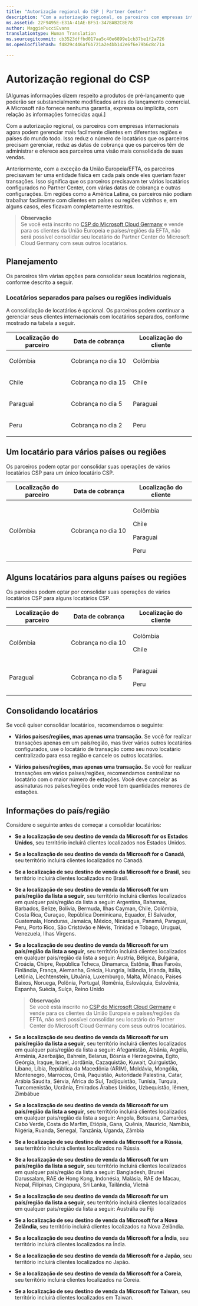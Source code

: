 ```yaml
---
title: "Autorização regional do CSP | Partner Center"
description: "Com a autorização regional, os parceiros com empresas internacionais agora podem gerenciar mais facilmente clientes em diferentes regiões e países do mundo todo."
ms.assetid: 22F9495E-E31A-41AE-BF51-3478AB2C8E78
author: MaggiePucciEvans
translationtype: Human Translation
ms.sourcegitcommit: cb3523dffbd017aa5c40e6899e1cb37be1f2a726
ms.openlocfilehash: f4829c446af6b721a2e4bb142e6f6e79b6c8c71a

---
```


# Autorização regional do CSP


\[Algumas informações dizem respeito a produtos de pré-lançamento que poderão ser substancialmente modificados antes do lançamento comercial. A Microsoft não fornece nenhuma garantia, expressa ou implícita, com relação às informações fornecidas aqui.\]

Com a autorização regional, os parceiros com empresas internacionais agora podem gerenciar mais facilmente clientes em diferentes regiões e países do mundo todo. Isso reduz o número de locatários que os parceiros precisam gerenciar, reduz as datas de cobrança que os parceiros têm de administrar e oferece aos parceiros uma visão mais consolidada de suas vendas.

Anteriormente, com a exceção da União Europeia/EFTA, os parceiros precisavam ter uma entidade física em cada país onde eles queriam fazer transações. Isso significa que os parceiros precisavam ter vários locatários configurados no Partner Center, com várias datas de cobrança e outras configurações. Em regiões como a América Latina, os parceiros não podiam trabalhar facilmente com clientes em países ou regiões vizinhos e, em alguns casos, eles ficavam completamente restritos.

>**Observação**<br> Se você está inscrito no [CSP do Microsoft Cloud Germany](partner-center-for-microsoft-cloud-germany.md) e vende para os clientes da União Europeia e países/regiões da EFTA, não será possível consolidar seu locatário do Partner Center do Microsoft Cloud Germany com seus outros locatários.  

## Planejamento

Os parceiros têm várias opções para consolidar seus locatários regionais, conforme descrito a seguir.

### Locatários separados para países ou regiões individuais

A consolidação de locatários é opcional. Os parceiros podem continuar a gerenciar seus clientes internacionais com locatários separados, conforme mostrado na tabela a seguir.

<table>
<colgroup>
<col width="33%" />
<col width="33%" />
<col width="33%" />
</colgroup>
<thead>
<tr class="header">
<th>Localização do parceiro</th>
<th>Data de cobrança</th>
<th>Localização do cliente</th>
</tr>
</thead>
<tbody>
<tr class="odd">
<td><p>Colômbia</p></td>
<td><p>Cobrança no dia 10</p></td>
<td><p>Colômbia</p></td>
</tr>
<tr class="even">
<td><p>Chile</p></td>
<td><p>Cobrança no dia 15</p></td>
<td><p>Chile</p></td>
</tr>
<tr class="odd">
<td><p>Paraguai</p></td>
<td><p>Cobrança no dia 5</p></td>
<td><p>Paraguai</p></td>
</tr>
<tr class="even">
<td><p>Peru</p></td>
<td><p>Cobrança no dia 2</p></td>
<td><p>Peru</p></td>
</tr>
</tbody>
</table>

 

## Um locatário para vários países ou regiões


Os parceiros podem optar por consolidar suas operações de vários locatários CSP para um único locatário CSP.

<table>
<colgroup>
<col width="33%" />
<col width="33%" />
<col width="33%" />
</colgroup>
<thead>
<tr class="header">
<th>Localização do parceiro</th>
<th>Data de cobrança</th>
<th>Localização do cliente</th>
</tr>
</thead>
<tbody>
<tr class="odd">
<td><p>Colômbia</p></td>
<td><p>Cobrança no dia 10</p></td>
<td><p>Colômbia</p>
<p>Chile</p>
<p>Paraguai</p>
<p>Peru</p></td>
</tr>
</tbody>
</table>

 

## Alguns locatários para alguns países ou regiões


Os parceiros podem optar por consolidar suas operações de vários locatários CSP para alguns locatários CSP.

<table>
<colgroup>
<col width="33%" />
<col width="33%" />
<col width="33%" />
</colgroup>
<thead>
<tr class="header">
<th>Localização do parceiro</th>
<th>Data de cobrança</th>
<th>Localização do cliente</th>
</tr>
</thead>
<tbody>
<tr class="odd">
<td><p>Colômbia</p></td>
<td><p>Cobrança no dia 10</p></td>
<td><p>Colômbia</p>
<p>Chile</p></td>
</tr>
<tr class="even">
<td><p>Paraguai</p></td>
<td><p>Cobrança no dia 5</p></td>
<td><p>Paraguai</p>
<p>Peru</p></td>
</tr>
</tbody>
</table>

 

## Consolidando locatários


Se você quiser consolidar locatários, recomendamos o seguinte:

-   **Vários países/regiões, mas apenas uma transação**. Se você for realizar transações apenas em um país/região, mas tiver vários outros locatários configurados, use o locatário de transação como seu novo locatário centralizado para essa região e cancele os outros locatários.

-   **Vários países/regiões, mas apenas uma transação.** Se você for realizar transações em vários países/regiões, recomendamos centralizar no locatário com o maior número de estações. Você deve cancelar as assinaturas nos países/regiões onde você tem quantidades menores de estações.


## Informações do país/região


Considere o seguinte antes de começar a consolidar locatários:

-   **Se a localização de seu destino de venda da Microsoft for os Estados Unidos**, seu território incluirá clientes localizados nos Estados Unidos.

-   **Se a localização de seu destino de venda da Microsoft for o Canadá**, seu território incluirá clientes localizados no Canadá.

-   **Se a localização de seu destino de venda da Microsoft for o Brasil**, seu território incluirá clientes localizados no Brasil.

-   **Se a localização de seu destino de venda da Microsoft for um país/região da lista a seguir**, seu território incluirá clientes localizados em qualquer país/região da lista a seguir: Argentina, Bahamas, Barbados, Belize, Bolívia, Bermuda, Ilhas Cayman, Chile, Colômbia, Costa Rica, Curaçao, República Dominicana, Equador, El Salvador, Guatemala, Honduras, Jamaica, México, Nicarágua, Panamá, Paraguai, Peru, Porto Rico, São Cristóvão e Névis, Trinidad e Tobago, Uruguai, Venezuela, Ilhas Virgens.

-   **Se a localização de seu destino de venda da Microsoft for um país/região da lista a seguir**, seu território incluirá clientes localizados em qualquer país/região da lista a seguir: Áustria, Bélgica, Bulgária, Croácia, Chipre, República Tcheca, Dinamarca, Estônia, Ilhas Faroés, Finlândia, França, Alemanha, Grécia, Hungria, Islândia, Irlanda, Itália, Letônia, Liechtenstein, Lituânia, Luxemburgo, Malta, Mônaco, Países Baixos, Noruega, Polônia, Portugal, Romênia, Eslováquia, Eslovênia, Espanha, Suécia, Suíça, Reino Unido

    >**Observação**<br> Se você está inscrito no [CSP do Microsoft Cloud Germany](partner-center-for-microsoft-cloud-germany.md) e vende para os clientes da União Europeia e países/regiões da EFTA, não será possível consolidar seu locatário do Partner Center do Microsoft Cloud Germany com seus outros locatários.  


-   **Se a localização de seu destino de venda da Microsoft for um país/região da lista a seguir**, seu território incluirá clientes localizados em qualquer país/região da lista a seguir: Afeganistão, Albânia, Argélia, Armênia, Azerbaijão, Bahrein, Belarus, Bósnia e Herzegovina, Egito, Geórgia, Iraque, Israel, Jordânia, Cazaquistão, Kuwait, Quirguistão, Líbano, Líbia, República da Macedônia (ARIM), Moldávia, Mongólia, Montenegro, Marrocos, Omã, Paquistão, Autoridade Palestina, Catar, Arábia Saudita, Sérvia, África do Sul, Tadjiquistão, Tunísia, Turquia, Turcomenistão, Ucrânia, Emirados Árabes Unidos, Uzbequistão, Iêmen, Zimbábue

-   **Se a localização de seu destino de venda da Microsoft for um país/região da lista a seguir**, seu território incluirá clientes localizados em qualquer país/região da lista a seguir: Angola, Botsuana, Camarões, Cabo Verde, Costa do Marfim, Etiópia, Gana, Quênia, Maurício, Namíbia, Nigéria, Ruanda, Senegal, Tanzânia, Uganda, Zâmbia

-   **Se a localização de seu destino de venda da Microsoft for a Rússia**, seu território incluirá clientes localizados na Rússia.

-   **Se a localização de seu destino de venda da Microsoft for um país/região da lista a seguir**, seu território incluirá clientes localizados em qualquer país/região da lista a seguir: Bangladesh, Brunei Darussalam, RAE de Hong Kong, Indonésia, Malásia, RAE de Macau, Nepal, Filipinas, Cingapura, Sri Lanka, Tailândia, Vietnã

-   **Se a localização de seu destino de venda da Microsoft for um país/região da lista a seguir**, seu território incluirá clientes localizados em qualquer país/região da lista a seguir: Austrália ou Fiji

-   **Se a localização de seu destino de venda da Microsoft for a Nova Zelândia**, seu território incluirá clientes localizados na Nova Zelândia.

-   **Se a localização de seu destino de venda da Microsoft for a Índia**, seu território incluirá clientes localizados na Índia.

-   **Se a localização de seu destino de venda da Microsoft for o Japão**, seu território incluirá clientes localizados no Japão.

-   **Se a localização de seu destino de venda da Microsoft for a Coreia**, seu território incluirá clientes localizados na Coreia.

-   **Se a localização de seu destino de venda da Microsoft for Taiwan**, seu território incluirá clientes localizados em Taiwan.

 

 






<!--HONumber=Jan17_HO2-->


